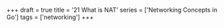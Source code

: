 +++
draft = true
title = '21 What is NAT'
series = ['Networking Concepts in Go']
tags = ['networking']
+++
